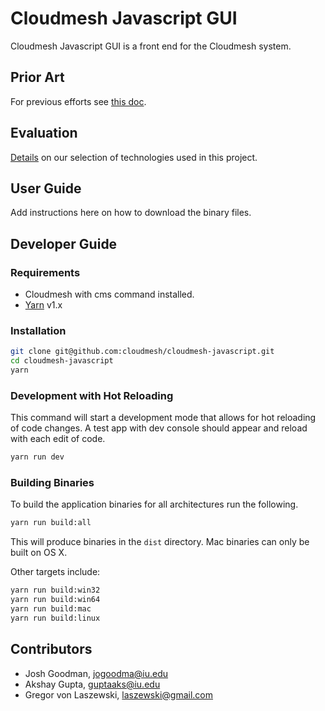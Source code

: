 # Cloudmesh Javascript GUI

Cloudmesh Javascript GUI is a front end for the Cloudmesh system.

## Prior Art

For previous efforts see [this doc](docs/prior_art.md).

## Evaluation

[Details](./docs/evaluation.md) on our selection of technologies used in this project.

## User Guide

Add instructions here on how to download the binary files.

## Developer Guide

### Requirements

* Cloudmesh with cms command installed.
* [Yarn](https://yarnpkg.com/) v1.x

### Installation

```bash
git clone git@github.com:cloudmesh/cloudmesh-javascript.git
cd cloudmesh-javascript
yarn
```

### Development with Hot Reloading

This command will start a development mode that allows for hot reloading of code changes.
A test app with dev console should appear and reload with each edit of code.

```bash
yarn run dev
```

### Building Binaries

To build the application binaries for all architectures run the following.

```bash
yarn run build:all
```

This will produce binaries in the `dist` directory.  Mac binaries can only be built on
OS X.

Other targets include:

```bash
yarn run build:win32
yarn run build:win64
yarn run build:mac
yarn run build:linux
```

## Contributors

* Josh Goodman, jogoodma@iu.edu
* Akshay Gupta, guptaaks@iu.edu
* Gregor von Laszewski, laszewski@gmail.com




